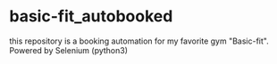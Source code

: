 # basic-fit_autobooked

this repository is a booking automation for my favorite gym "Basic-fit".
Powered by Selenium (python3)
